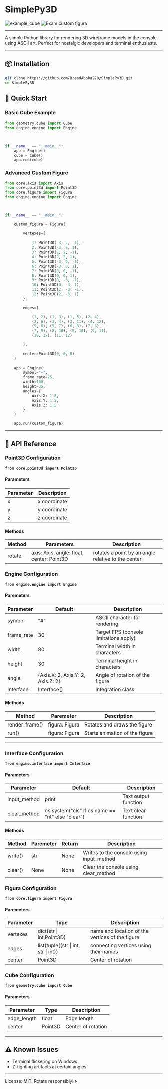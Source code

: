# SimplePy3D 
![example_cube](https://github.com/BreadAboba228/SimplePy3D/blob/master/docs/example_cube.gif)
![Exam custom figura](https://github.com/BreadAboba228/SimplePy3D/blob/master/docs/exam_custom_figura.png)


---

A simple Python library for rendering 3D wireframe models in the console using ASCII art. Perfect for nostalgic developers and terminal enthusiasts.

---

## 📦 Installation

```bash
git clone https://github.com/BreadAboba228/SimplePy3D.git
cd SimplePy3D
```
## 🚀 Quick Start
### Basic Cube Example
```python
from geometry.cube import Cube
from engine.engine import Engine

  

if __name__ == "__main__":
    app = Engine()
    сube = Cube()
    app.run(сube)
```
### Advanced Custom Figure
```python
from core.axis import Axis
from core.point3d import Point3D
from core.figura import Figura
from engine.engine import Engine

  

if __name__ == "__main__":

    custom_figura = Figura(

        vertexes={
        
            1: Point3D(-3, 2, -1),
            2: Point3D(-3, 2, 1),
            3: Point3D(2, 2, -1),
            4: Point3D(2, 2, 1),
            5: Point3D(-3, 0, -1),
            6: Point3D(-3, 0, 1),
            7: Point3D(0, 0, -1),
            8: Point3D(0, 0, 1),
            9: Point3D(0, -3, -1),
            10: Point3D(0, -3, 1),
            11: Point3D(2, -3, -1),
            12: Point3D(2, -3, 1)
        },

        edges=[

            (1, 2), (1, 3), (1, 5), (2, 4),
            (2, 6), (3, 4), (3, 11), (4, 12),
            (5, 6), (5, 7), (6, 8), (7, 8),
            (7, 9), (8, 10), (9, 10), (9, 11),
            (10, 12), (11, 12)

        ],
        
        center=Point3D(0, 0, 0)
    )

    app = Engine(
        symbol="+",
        frame_rate=25,
        width=100,
        height=35,
        angles={
            Axis.X: 1.5,
            Axis.Y: 1.5,
            Axis.Z: 1.5
        }
    )

    app.run(custom_figura)
```

---

## 🔧 API Reference
### Point3D Configuration
**`from core.point3d import Point3D`**
#### Parameters

| Parameter | Description  |
| --------- | ------------ |
| x         | x coordinate |
| y         | y coordinate |
| z         | z coordinate |
#### Methods

| Method | Parameters                                | Description                                        |
| ------ | ----------------------------------------- | -------------------------------------------------- |
| rotate | axis: Axis, angle: float, center: Point3D | rotates a point by an angle relative to the center |

### Engine Configuration
**`from engine.engine import Engine`**
#### Paremeters

| Parameter  | Default                           | Description                            |
| ---------- | --------------------------------- | -------------------------------------- |
| symbol     | "#"                               | ASCII character for rendering          |
| frame_rate | 30                                | Target FPS (console limitations apply) |
| width      | 80                                | Terminal width in characters           |
| height     | 30                                | Terminal height in characters          |
| angle      | {Axis.X: 2, Axis.Y: 2, Axis.Z: 2} | Angle of rotation of the figure        |
| interface  | Interface()                       | Integration class                      |
#### Methods

| Method         | Paremeter      | Description                    |
| -------------- | -------------- | ------------------------------ |
| render_frame() | figura: Figura | Rotates and draws the figure   |
| run()          | figura: Figura | Starts animation of the figure |


---

### Interface Configuration
**`from engine.interface import Interface`**
#### Parameters

| Parameter    | Default                                          | Description          |
| ------------ | ------------------------------------------------ | -------------------- |
| input_method | print                                            | Text output function |
| clear_method | os.system("cls" if os.name == "nt" else "clear") | Text clear function  |
#### Methods

| Method  | Paremeter | Return | Description                              |
| ------- | --------- | ------ | ---------------------------------------- |
| write() | str       | None   | Writes to the console using input_method |
| clear() | None      | None   | Clear the console using clear_method     |

### Figura Configuration
**`from core.figura import Figura`**
#### Paremeters

| Parameter | Type                                 | Description                                     |
| --------- | ------------------------------------ | ----------------------------------------------- |
| vertexes  | dict(str \| int,Point3D)             | name and location of the vertices of the figure |
| edges     | list(tuple((str \| int, str \| int)) | connecting vertices using their names           |
| center    | Point3D                              | Center of rotation                              |
### Cube Configuration 
**`from geometry.cube import Cube`**
#### Parameters

| Parameter   | Type    | Description        |
| ----------- | ------- | ------------------ |
| edge_length | float   | Edge length        |
| center      | Point3D | Center of rotation |


---

## ⚠️ Known Issues
- Terminal flickering on Windows 
- Z-fighting artifacts at certain angles

---

License: MIT. Rotate responsibly! 🌀
